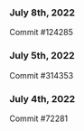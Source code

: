 ### July 8th, 2022

Commit #124285

### July 5th, 2022

Commit #314353


### July 4th, 2022

Commit #72281

